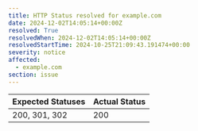 ```yaml
---
title: HTTP Status resolved for example.com
date: 2024-12-02T14:05:14+00:00Z
resolved: True
resolvedWhen: 2024-12-02T14:05:14+00:00Z
resolvedStartTime: 2024-10-25T21:09:43.191474+00:00
severity: notice
affected:
  - example.com
section: issue
---
```


| Expected Statuses | Actual Status  |
|-------------------|----------------|
| 200, 301, 302 | 200 |
